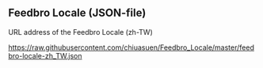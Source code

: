 ## Feedbro Locale (JSON-file)

URL address of the Feedbro Locale (zh-TW)

https://raw.githubusercontent.com/chiuasuen/Feedbro_Locale/master/feedbro-locale-zh_TW.json

## 
